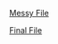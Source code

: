 [Messy File](https://mariavanv.github.io/367Final/Messy.html)

[Final File](https://mariavanv.github.io/367Final/Final.html)
